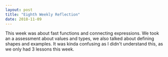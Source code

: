 ```yaml
---
layout: post
title: "Eighth Weekly Reflection"
date: 2018-11-09
---
```


This week was about fast functions and connecting expressions. We took an a assessment about values and types, we also talked about defining shapes and examples. It was kinda confusing as I didn't understand this, as we only had 3 lessons this week.
